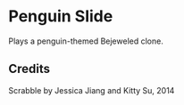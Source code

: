 # Penguin Slide
Plays a penguin-themed Bejeweled clone.

## Credits

Scrabble by Jessica Jiang and Kitty Su, 2014
